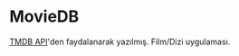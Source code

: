 # MovieDB

[TMDB API](https://www.themoviedb.org/documentation/api)'den faydalanarak yazılmış. Film/Dizi uygulaması.